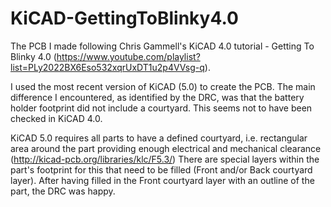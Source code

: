 # KiCAD-GettingToBlinky4.0
The PCB I made following Chris Gammell's KiCAD 4.0 tutorial - Getting To Blinky 4.0 (https://www.youtube.com/playlist?list=PLy2022BX6Eso532xqrUxDT1u2p4VVsg-q).

I used the most recent version of KiCAD (5.0) to create the PCB. The main difference I encountered, as identified by the DRC, was that the battery holder footprint did not include a courtyard. This seems not to have been checked in KiCAD 4.0.

KiCAD 5.0 requires all parts to have a defined courtyard, i.e. rectangular area around the part providing enough electrical and mechanical clearance (http://kicad-pcb.org/libraries/klc/F5.3/)
There are special layers within the part's footprint for this that need to be filled (Front and/or Back courtyard layer). After having filled in the Front courtyard layer with an outline of the part, the DRC was happy.
